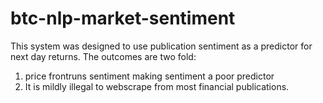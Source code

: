 # btc-nlp-market-sentiment
This system was designed to use publication sentiment as a predictor for next day returns. 
The outcomes are two fold: 
1. price frontruns sentiment making sentiment a poor predictor
2. It is mildly illegal to webscrape from most financial publications.
